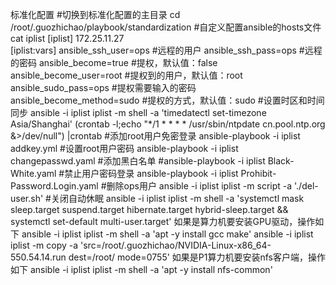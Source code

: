 标准化配置
#切换到标准化配置的主目录
cd /root/.guozhichao/playbook/standardization 
#自定义配置ansible的hosts文件
cat iplist
[iplist]
172.25.11.27   
[iplist:vars]
ansible_ssh_user=ops    #远程的用户
ansible_ssh_pass=ops   #远程的密码
ansible_become=true   #提权，默认值：false
ansible_become_user=root #提权到的用户，默认值：root
ansible_sudo_pass=ops   #提权需要输入的密码
ansible_become_method=sudo  #提权的方式，默认值：sudo
#设置时区和时间同步
ansible -i iplist iplist -m shell -a 'timedatectl set-timezone Asia/Shanghai'
(crontab -l;echo "*/1 *  *  *  *  /usr/sbin/ntpdate cn.pool.ntp.org &>/dev/null") |crontab
#添加root用户免密登录
ansible-playbook -i iplist addkey.yml
#设置root用户密码
ansible-playbook -i iplist changepasswd.yaml
#添加黑白名单
#ansible-playbook -i iplist Black-White.yaml
#禁止用户密码登录
ansible-playbook -i iplist Prohibit-Password.Login.yaml
#删除ops用户
ansible -i iplist iplist -m script -a './del-user.sh'
#关闭自动休眠
ansible -i iplist iplist -m shell -a 'systemctl mask sleep.target suspend.target hibernate.target hybrid-sleep.target && systemctl set-default multi-user.target'
如果是算力机要安装GPU驱动，操作如下
ansible -i iplist iplist -m shell -a 'apt -y install gcc make'
ansible -i iplist iplist -m copy -a 'src=/root/.guozhichao/NVIDIA-Linux-x86_64-550.54.14.run dest=/root/ mode=0755'
如果是P1算力机要安装nfs客户端，操作如下
ansible -i iplist iplist -m shell -a 'apt -y install nfs-common'
